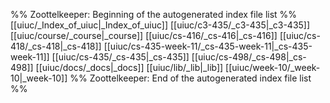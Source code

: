 %% Zoottelkeeper: Beginning of the autogenerated index file list  %%
 [[uiuc/_Index_of_uiuc|_Index_of_uiuc]]
 [[uiuc/c3-435/_c3-435|_c3-435]]
 [[uiuc/course/_course|_course]]
 [[uiuc/cs-416/_cs-416|_cs-416]]
 [[uiuc/cs-418/_cs-418|_cs-418]]
 [[uiuc/cs-435-week-11/_cs-435-week-11|_cs-435-week-11]]
 [[uiuc/cs-435/_cs-435|_cs-435]]
 [[uiuc/cs-498/_cs-498|_cs-498]]
 [[uiuc/docs/_docs|_docs]]
 [[uiuc/lib/_lib|_lib]]
 [[uiuc/week-10/_week-10|_week-10]]
%% Zoottelkeeper: End of the autogenerated index file list  %%
